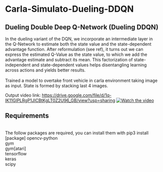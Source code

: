 # Carla-Simulato-Dueling-DDQN

<h2><b>Dueling Double Deep Q-Network (Dueling DDQN)</b></h2>
In the dueling variant of the DQN, we incorporate an intermediate layer in the Q-Network to estimate both the state value and the state-dependent advantage function. After reformulation (see ref), it turns out we can express the estimated Q-Value as the state value, to which we add the advantage estimate and subtract its mean. This factorization of state-independent and state-dependent values helps disentangling learning across actions and yields better results.
<br><br>
Trained a model to overtake front vehicle in carla environment taking image as input. 
State is formed by stacking last 4 images.

Output video link: https://drive.google.com/file/d/1q-IK11GlPLRgP1JlCBtKgLT0Z2U96_GB/view?usp=sharing
[![Watch the video](https://github.com/sainijagjit/Carla-Simulaton-Dueling-DDQN/blob/master/Screenshot%20from%202020-07-02%2020-07-33.png)](https://drive.google.com/file/d/1q-IK11GlPLRgP1JlCBtKgLT0Z2U96_GB/view?usp=sharing)

<h2><b>Requirements</b></h2><br>
The follow packages are required, you can install them with pip3 install [package]
opencv-python<br>
gym<br>
gym[atari]<br>
tensorflow<br>
keras<br>
scipy

